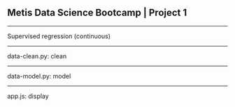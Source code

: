 ## Metis Data Science Bootcamp | Project 1
----

Supervised regression (continuous)



----

data-clean.py: clean

----

data-model.py: model

----

app.js: display
